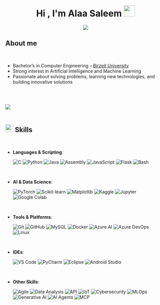 
<h1 align="center"><b>Hi , I'm Alaa Saleem </b><img src="https://media.giphy.com/media/hvRJCLFzcasrR4ia7z/giphy.gif" width="35"></h1>
<!--  -->
<p align="center">
<a href="https://github.com/DenverCoder1/readme-typing-svg">
  <img src="https://readme-typing-svg.herokuapp.com?font=Time+New+Roman&color=cyan&size=25&center=true&vCenter=true&width=600&height=100&lines=Welcome+to+my+profile!;I'm+Alaa+Saleem,;Computer+Engineering+Graduate;Birzeit+University+Alumna;Exploring+the+world+of+technology^^">
</a>
</p>

## About me

<br>

- Bachelor’s in Computer Engineering – [Birzeit University](https://www.birzeit.edu/en)  
- Strong interest in Artificial Intelligence and Machine Learning  
- Passionate about solving problems, learning new technologies, and building innovative solutions

<br><br>

<img src="https://user-images.githubusercontent.com/73097560/115834477-dbab4500-a447-11eb-908a-139a6edaec5c.gif"><br><br>

## <img src="https://media2.giphy.com/media/QssGEmpkyEOhBCb7e1/giphy.gif" width ="25"><b> Skills</b>
<br>

<p align="center">

- **Languages & Scripting**:
    
    ![C](https://img.shields.io/badge/C-%232370ED.svg?style=for-the-badge&logo=c&logoColor=white)
    ![Python](https://img.shields.io/badge/Python-%2314354C.svg?style=for-the-badge&logo=python&logoColor=white)
    ![Java](https://img.shields.io/badge/Java-%23ED8B00.svg?style=for-the-badge&logo=java&logoColor=white)
    ![Assembly](https://img.shields.io/badge/Assembly-%230072C6.svg?style=for-the-badge&logoColor=white)
    ![JavaScript](https://img.shields.io/badge/JavaScript-%23F7DF1E.svg?style=for-the-badge&logo=javascript&logoColor=black)
    ![Flask](https://img.shields.io/badge/Flask-%23000.svg?style=for-the-badge&logo=flask&logoColor=white)
    ![Bash](https://img.shields.io/badge/Shell/Bash-%234EAA25.svg?style=for-the-badge&logo=gnu-bash&logoColor=white)

<br>   
    
- **AI & Data Science**:

    ![PyTorch](https://img.shields.io/badge/PyTorch-%23EE4C2C.svg?style=for-the-badge&logo=pytorch&logoColor=white)
    ![Scikit-learn](https://img.shields.io/badge/Scikit--learn-%23F7931E.svg?style=for-the-badge&logo=scikit-learn&logoColor=white)
    ![Matplotlib](https://img.shields.io/badge/Matplotlib-%23ffffff.svg?style=for-the-badge&logo=plotly&logoColor=black)
    ![Kaggle](https://img.shields.io/badge/Kaggle-%230056D2.svg?style=for-the-badge&logo=kaggle&logoColor=white)
    ![Jupyter](https://img.shields.io/badge/Jupyter-%23F37626.svg?style=for-the-badge&logo=jupyter&logoColor=white)
    ![Google Colab](https://img.shields.io/badge/Google%20Colab-%23F9AB00.svg?style=for-the-badge&logo=googlecolab&logoColor=white)

<br>

- **Tools & Platforms**:

    ![Git](https://img.shields.io/badge/git-%23F05033.svg?style=for-the-badge&logo=git&logoColor=white)
    ![GitHub](https://img.shields.io/badge/github-%23121011.svg?style=for-the-badge&logo=github&logoColor=white)
    ![MySQL](https://img.shields.io/badge/MySQL-%234479A1.svg?style=for-the-badge&logo=mysql&logoColor=white)
    ![Docker](https://img.shields.io/badge/Docker-%232496ED.svg?style=for-the-badge&logo=docker&logoColor=white)
    ![Azure AI](https://img.shields.io/badge/Azure%20AI-%230078D4.svg?style=for-the-badge&logo=microsoftazure&logoColor=white)
    ![Azure DevOps](https://img.shields.io/badge/Azure%20DevOps-%230078D7.svg?style=for-the-badge&logo=azuredevops&logoColor=white)
    ![Linux](https://img.shields.io/badge/Linux-FCC624?style=for-the-badge&logo=linux&logoColor=black)

<br>

- **IDEs**:

    ![VS Code](https://img.shields.io/badge/VS%20Code-%23007ACC.svg?style=for-the-badge&logo=visualstudiocode&logoColor=white)
    ![PyCharm](https://img.shields.io/badge/PyCharm-%23000000.svg?style=for-the-badge&logo=pycharm&logoColor=white)
    ![Eclipse](https://img.shields.io/badge/Eclipse-%232C2255.svg?style=for-the-badge&logo=eclipse&logoColor=white)
    ![Android Studio](https://img.shields.io/badge/Android%20Studio-%233DDC84.svg?style=for-the-badge&logo=androidstudio&logoColor=white)

<br>

- **Other Skills**:

    ![Agile](https://img.shields.io/badge/Agile%20Scrum/Kanban-%2300A8E1.svg?style=for-the-badge&logo=trello&logoColor=white)
    ![Data Analysis](https://img.shields.io/badge/Data%20Analysis-%23FF6F00.svg?style=for-the-badge&logo=chart-bar&logoColor=white)
    ![API](https://img.shields.io/badge/API%20Integration-%23007ACC.svg?style=for-the-badge&logo=fastapi&logoColor=white)
    ![IoT](https://img.shields.io/badge/IoT/IoHT-%23FF4B4B.svg?style=for-the-badge&logo=internetarchive&logoColor=white)
    ![Cybersecurity](https://img.shields.io/badge/Cybersecurity-%23000.svg?style=for-the-badge&logo=hackaday&logoColor=white)
    ![MLOps](https://img.shields.io/badge/MLOps%20&%20LLMOps-%234479A1.svg?style=for-the-badge&logo=mlflow&logoColor=white)
    ![Generative AI](https://img.shields.io/badge/Generative%20AI-%236f42c1.svg?style=for-the-badge&logo=openai&logoColor=white)
    ![AI Agents](https://img.shields.io/badge/AI%20Agents%20&%20RAG-%23FF1493.svg?style=for-the-badge&logo=opsgenie&logoColor=white)
    ![MCP](https://img.shields.io/badge/MCP%20&%20A2A-%23009688.svg?style=for-the-badge&logo=protocolsio&logoColor=white) 

</p>
<br>
<br>
<br>
